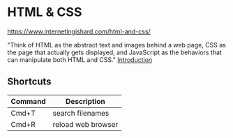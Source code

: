 # HTML & CSS

https://www.internetingishard.com/html-and-css/


"Think of HTML as the abstract text and images behind a web page, CSS as the page that actually gets displayed, and JavaScript as the behaviors that can manipulate both HTML and CSS." [Introduction](https://www.internetingishard.com/html-and-css/introduction/#html-css-and-javascript)




## Shortcuts
| Command | Description |
| ------- | ----------- |
| Cmd+T   | search filenames |
| Cmd+R   | reload web browser |

